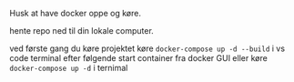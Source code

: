 Husk at have docker oppe og køre.

hente repo ned til din lokale computer.

ved første gang du køre projektet køre `docker-compose up -d --build` i vs code terminal
efter følgende start container fra docker GUI eller køre `docker-compose up -d` i ternimal
